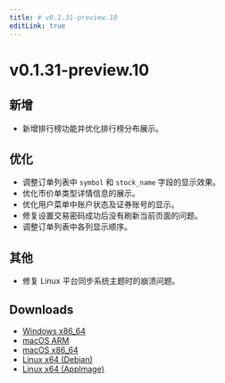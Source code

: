 ```yaml
---
title: # v0.1.31-preview.10
editLink: true
---
```


# v0.1.31-preview.10  <Badge type="warning" text="preview" />

## 新增

- 新增排行榜功能并优化排行榜分布展示。

## 优化

- 调整订单列表中 `symbol` 和 `stock_name` 字段的显示效果。
- 优化市价单类型详情信息的展示。
- 优化用户菜单中账户状态及证券账号的显示。
- 修复设置交易密码成功后没有刷新当前页面的问题。
- 调整订单列表中各列显示顺序。

## 其他

- 修复 Linux 平台同步系统主题时的崩溃问题。

## Downloads

- [Windows x86_64](https://assets.lbkrs.com/github/release/longbridge-desktop/preview/longbridge-v0.1.31-preview.10-windows-x86_64.zip)
- [macOS ARM](https://assets.lbkrs.com/github/release/longbridge-desktop/preview/longbridge-v0.1.31-preview.10-macos-aarch64.dmg)
- [macOS x86_64](https://assets.lbkrs.com/github/release/longbridge-desktop/preview/longbridge-v0.1.31-preview.10-macos-x86_64.dmg)
- [Linux x64 (Debian)](https://assets.lbkrs.com/github/release/longbridge-desktop/preview/longbridge-v0.1.31-preview.10-linux-x86_64.deb)
- [Linux x64 (AppImage)](https://assets.lbkrs.com/github/release/longbridge-desktop/preview/longbridge-v0.1.31-preview.10-linux-x86_64.AppImage)